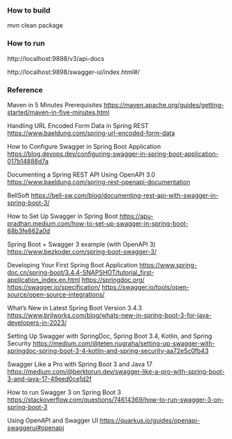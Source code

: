 ### How to build

mvn clean package

### How to run 

http://localhost:9898/v3/api-docs

http://localhost:9898/swagger-ui/index.html#/


### Reference
Maven in 5 Minutes Prerequisites
https://maven.apache.org/guides/getting-started/maven-in-five-minutes.html

Handling URL Encoded Form Data in Spring REST
https://www.baeldung.com/spring-url-encoded-form-data

How to Configure Swagger in Spring Boot Application
https://blog.devops.dev/configuring-swagger-in-spring-boot-application-017b14888d7a

Documenting a Spring REST API Using OpenAPI 3.0
https://www.baeldung.com/spring-rest-openapi-documentation

BellSoft 
https://bell-sw.com/blog/documenting-rest-api-with-swagger-in-spring-boot-3/

How to Set Up Swagger in Spring Boot
https://apu-pradhan.medium.com/how-to-set-up-swagger-in-spring-boot-68b3fe862a0d


Spring Boot + Swagger 3 example (with OpenAPI 3)
https://www.bezkoder.com/spring-boot-swagger-3/

Developing Your First Spring Boot Application
https://www.spring-doc.cn/spring-boot/3.4.4-SNAPSHOT/tutorial_first-application_index.en.html
https://springdoc.org/
https://swagger.io/specification/
https://swagger.io/tools/open-source/open-source-integrations/


What’s New in Latest Spring Boot Version 3.4.3
https://www.brilworks.com/blog/whats-new-in-spring-boot-3-for-java-developers-in-2023/

Setting Up Swagger with SpringDoc, Spring Boot 3.4, Kotlin, and Spring Security
https://medium.com/@teten.nugraha/setting-up-swagger-with-springdoc-spring-boot-3-4-kotlin-and-spring-security-aa72e5c0fb43

Swagger Like a Pro with Spring Boot 3 and Java 17
https://medium.com/@berktorun.dev/swagger-like-a-pro-with-spring-boot-3-and-java-17-49eed0ce1d2f

How to run Swagger 3 on Spring Boot 3
https://stackoverflow.com/questions/74614369/how-to-run-swagger-3-on-spring-boot-3

Using OpenAPI and Swagger UI
https://quarkus.io/guides/openapi-swaggerui#openapi
